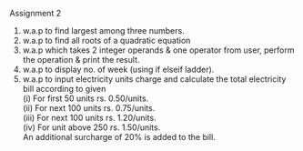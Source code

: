 Assignment 2

1. w.a.p to find largest among three numbers.
2. w.a.p to find all roots of a quadratic equation
3. w.a.p which takes 2 integer operands & one operator from user, perform the operation & print the result.
4. w.a.p to display no. of week (using if elseif ladder).
5. w.a.p to input electricity units charge and calculate the total electricity bill according to given <br>
   (i) For first 50 units rs. 0.50/units.<br>
   (ii) For next 100 units rs. 0.75/units.<br>
   (iii) For next 100 units rs. 1.20/units.<br>
   (iv) For unit above 250 rs. 1.50/units.<br>
   An additional surcharge of 20% is added to the bill.